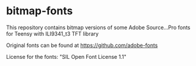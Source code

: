 # bitmap-fonts
This repository contains bitmap versions of some Adobe Source...Pro fonts for Teensy with ILI9341_t3 TFT library

Original fonts can be found at https://github.com/adobe-fonts

License for the fonts: "SIL Open Font License 1.1"

